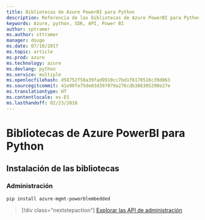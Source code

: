 ```yaml
---
title: Bibliotecas de Azure PowerBI para Python
description: Referencia de las bibliotecas de Azure PowerBI para Python
keywords: Azure, python, SDK, API, Power BI
author: sptramer
ms.author: sttramer
manager: douge
ms.date: 07/10/2017
ms.topic: article
ms.prod: azure
ms.technology: azure
ms.devlang: python
ms.service: multiple
ms.openlocfilehash: d58752f58a39fad9910cc7bd1f8170516c39d863
ms.sourcegitcommit: 41e90fe75de03d397079a276cdb388305290e27e
ms.translationtype: HT
ms.contentlocale: es-ES
ms.lasthandoff: 02/23/2018
---
```

# <a name="azure-powerbi-libraries-for-python"></a>Bibliotecas de Azure PowerBI para Python

## <a name="install-the-libraries"></a>Instalación de las bibliotecas


### <a name="management"></a>Administración

```bash
pip install azure-mgmt-powerblembedded
```
> [!div class="nextstepaction"]
> [Explorar las API de administración](/python/api/overview/azure/powerbi/management)